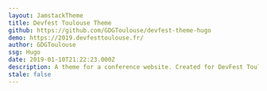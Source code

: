```yaml
---
layout: JamstackTheme
title: Devfest Toulouse Theme
github: https://github.com/GDGToulouse/devfest-theme-hugo
demo: https://2019.devfesttoulouse.fr/
author: GDGToulouse
ssg: Hugo
date: 2019-01-10T21:22:23.000Z
description: A theme for a conference website. Created for DevFest Toulouse 2019
stale: false
---
```

